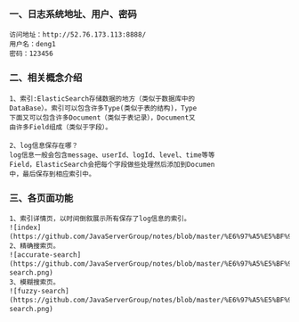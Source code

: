 ### 一、日志系统地址、用户、密码
    访问地址：http://52.76.173.113:8888/
    用户名：deng1
    密码：123456
    
### 二、相关概念介绍
    1、索引:ElasticSearch存储数据的地方（类似于数据库中的
    DataBase）。索引可以包含许多Type(类似于表的结构)，Type
    下面又可以包含许多Document（类似于表记录），Document又
    由许多Field组成（类似于字段）。

    2、log信息保存在哪？
    log信息一般会包含message、userId、logId、level、time等等
    Field，ElasticSearch会把每个字段做些处理然后添加到Documen
    中，最后保存到相应索引中。

### 三、各页面功能
    1、索引详情页，以时间倒叙展示所有保存了log信息的索引。
    ![index](https://github.com/JavaServerGroup/notes/blob/master/%E6%97%A5%E5%BF%97%E7%B3%BB%E7%BB%9F/index.png)
    2、精确搜索页。
    ![accurate-search](https://github.com/JavaServerGroup/notes/blob/master/%E6%97%A5%E5%BF%97%E7%B3%BB%E7%BB%9F/accurate-search.png)
    3、模糊搜索页。
    ![fuzzy-search](https://github.com/JavaServerGroup/notes/blob/master/%E6%97%A5%E5%BF%97%E7%B3%BB%E7%BB%9F/fuzzy-search.png)

	
